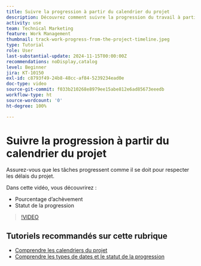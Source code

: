 ```yaml
---
title: Suivre la progression à partir du calendrier du projet
description: Découvrez comment suivre la progression du travail à partir du calendrier du projet en utilisant le pourcentage terminé et le statut de la progression.
activity: use
team: Technical Marketing
feature: Work Management
thumbnail: track-work-progress-from-the-project-timeline.jpeg
type: Tutorial
role: User
last-substantial-update: 2024-11-15T00:00:00Z
recommendations: noDisplay,catalog
level: Beginner
jira: KT-10150
exl-id: c8793f49-24b8-48cc-af84-5239234ead0e
doc-type: video
source-git-commit: f033b210268e8979ee15abe812e6ad85673eeedb
workflow-type: ht
source-wordcount: '0'
ht-degree: 100%

---
```


# Suivre la progression à partir du calendrier du projet

Assurez-vous que les tâches progressent comme il se doit pour respecter les délais du projet.

Dans cette vidéo, vous découvrirez :

* Pourcentage d’achèvement
* Statut de la progression

>[!VIDEO](https://video.tv.adobe.com/v/3438208/?quality=12&learn=on)


## Tutoriels recommandés sur cette rubrique

* [Comprendre les calendriers du projet](/help/manage-work/project-timelines/understand-project-timelines.md)
* [Comprendre les types de dates et le statut de la progression](/help/manage-work/project-timelines/understand-task-dates-and-progress-status.md)

